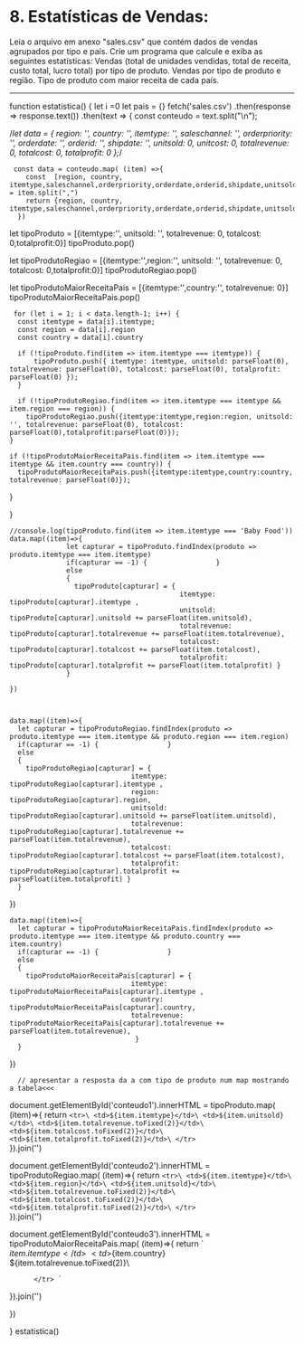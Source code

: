 # 8. Estatísticas de Vendas:
Leia o arquivo em anexo "sales.csv" que contém dados de vendas agrupados por tipo e país.
Crie um programa que calcule e exiba as seguintes estatísticas:
Vendas (total de unidades vendidas, total de receita, custo total, lucro total) por tipo de produto.
Vendas por tipo de produto e região.
Tipo de produto com maior receita de cada país.


__________




function estatistica()
{
let i =0
let pais = {}
fetch('sales.csv')
.then(response => response.text())
.then(text => {
  const conteudo = text.split("\n");
 
 /*let data = {
    region: '',
    country: '',
    itemtype: '',
    saleschannel: '',
    orderpriority: '',
    orderdate: '',
    orderid: '',
    shipdate: '',
    unitsold: 0,
    unitcost: 0,
    totalrevenue: 0,
    totalcost: 0,
    totalprofit: 0
};*/ 


     const data = conteudo.map( (item) =>{
        const  [region, country, itemtype,saleschannel,orderpriority,orderdate,orderid,shipdate,unitsold,unitcost,totalrevenue,totalcost,totalprofit] = item.split(",")
        return {region, country, itemtype,saleschannel,orderpriority,orderdate,orderid,shipdate,unitsold,unitcost,totalrevenue,totalcost,totalprofit}
      })
 
let tipoProduto = [{itemtype:'', unitsold: '', totalrevenue: 0, totalcost: 0,totalprofit:0}]
        tipoProduto.pop()
    
let tipoProdutoRegiao = [{itemtype:'',region:'', unitsold: '', totalrevenue: 0, totalcost: 0,totalprofit:0}]
      tipoProdutoRegiao.pop()

let tipoProdutoMaiorReceitaPais = [{itemtype:'',country:'', totalrevenue: 0}]
      tipoProdutoMaiorReceitaPais.pop()      



     for (let i = 1; i < data.length-1; i++) {
      const itemtype = data[i].itemtype;
      const region = data[i].region
      const country = data[i].country

      if (!tipoProduto.find(item => item.itemtype === itemtype)) {
          tipoProduto.push({ itemtype: itemtype, unitsold: parseFloat(0), totalrevenue: parseFloat(0), totalcost: parseFloat(0), totalprofit: parseFloat(0) });
      }

      if (!tipoProdutoRegiao.find(item => item.itemtype === itemtype && item.region === region)) {
        tipoProdutoRegiao.push({itemtype:itemtype,region:region, unitsold: '', totalrevenue: parseFloat(0), totalcost: parseFloat(0),totalprofit:parseFloat(0)});
    }

    if (!tipoProdutoMaiorReceitaPais.find(item => item.itemtype === itemtype && item.country === country)) {
      tipoProdutoMaiorReceitaPais.push({itemtype:itemtype,country:country, totalrevenue: parseFloat(0)});
  }




  }
    
    //console.log(tipoProduto.find(item => item.itemtype === 'Baby Food'))
    data.map((item)=>{
                  let capturar = tipoProduto.findIndex(produto => produto.itemtype === item.itemtype)
                  if(capturar == -1) {                 }          
                  else
                  {
                    tipoProduto[capturar] = { 
                                              itemtype: tipoProduto[capturar].itemtype , 
                                              unitsold: tipoProduto[capturar].unitsold += parseFloat(item.unitsold), 
                                              totalrevenue: tipoProduto[capturar].totalrevenue += parseFloat(item.totalrevenue), 
                                              totalcost: tipoProduto[capturar].totalcost += parseFloat(item.totalcost), 
                                              totalprofit: tipoProduto[capturar].totalprofit += parseFloat(item.totalprofit) }
                  }
      
    })



    data.map((item)=>{
      let capturar = tipoProdutoRegiao.findIndex(produto => produto.itemtype === item.itemtype && produto.region === item.region)
      if(capturar == -1) {                 }          
      else
      {
        tipoProdutoRegiao[capturar] = { 
                                  itemtype: tipoProdutoRegiao[capturar].itemtype , 
                                  region: tipoProdutoRegiao[capturar].region,
                                  unitsold: tipoProdutoRegiao[capturar].unitsold += parseFloat(item.unitsold), 
                                  totalrevenue: tipoProdutoRegiao[capturar].totalrevenue += parseFloat(item.totalrevenue), 
                                  totalcost: tipoProdutoRegiao[capturar].totalcost += parseFloat(item.totalcost), 
                                  totalprofit: tipoProdutoRegiao[capturar].totalprofit += parseFloat(item.totalprofit) }
      }

})

      
    data.map((item)=>{
      let capturar = tipoProdutoMaiorReceitaPais.findIndex(produto => produto.itemtype === item.itemtype && produto.country === item.country)
      if(capturar == -1) {                 }          
      else
      {
        tipoProdutoMaiorReceitaPais[capturar] = { 
                                  itemtype: tipoProdutoMaiorReceitaPais[capturar].itemtype , 
                                  country: tipoProdutoMaiorReceitaPais[capturar].country,
                                  totalrevenue: tipoProdutoMaiorReceitaPais[capturar].totalrevenue += parseFloat(item.totalrevenue), 
                                   }
      }

})


       







      // apresentar a resposta da a com tipo de produto num map mostrando a tabela<<<


      
document.getElementById('conteudo1').innerHTML =    tipoProduto.map( (item)=>{
        return `<tr>\
                    <td>${item.itemtype}</td>\
                    <td>${item.unitsold}</td>\
                    <td>${item.totalrevenue.toFixed(2)}</td>\
                    <td>${item.totalcost.toFixed(2)}</td>\
                    <td>${item.totalprofit.toFixed(2)}</td>\
                </tr> `               
}).join('')  




document.getElementById('conteudo2').innerHTML =    tipoProdutoRegiao.map( (item)=>{
  return `<tr>\
              <td>${item.itemtype}</td>\
              <td>${item.region}</td>\
              <td>${item.unitsold}</td>\
              <td>${item.totalrevenue.toFixed(2)}</td>\
              <td>${item.totalcost.toFixed(2)}</td>\
              <td>${item.totalprofit.toFixed(2)}</td>\
          </tr> `               
}).join('')
 
     

document.getElementById('conteudo3').innerHTML =    tipoProdutoMaiorReceitaPais.map( (item)=>{
  return `<tr>\
              <td>${item.itemtype}</td>\
              <td>${item.country}</td>\
              <td>${item.totalrevenue.toFixed(2)}</td>\
              
          </tr> `               
}).join('')
   

    


  
})



}
estatistica()
